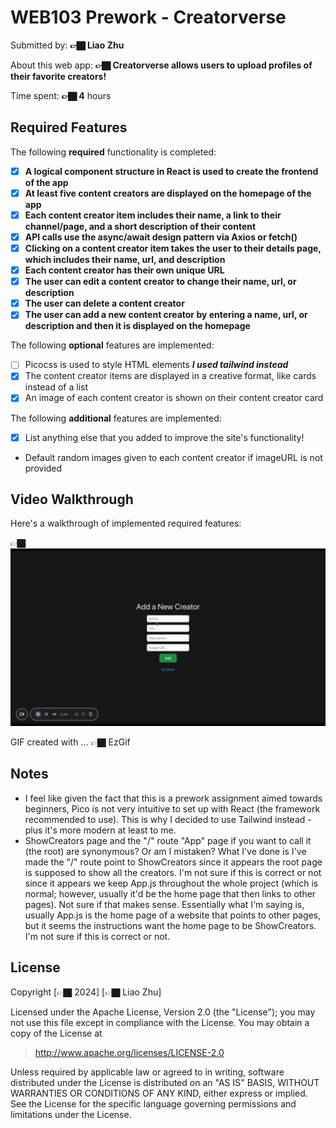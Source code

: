 # WEB103 Prework - Creatorverse

Submitted by: **👉🏿 Liao Zhu**

About this web app: **👉🏿 Creatorverse allows users to upload profiles of their favorite creators!**

Time spent: **👉🏿 4** hours

## Required Features

The following **required** functionality is completed:

<!-- 👉🏿👉🏿👉🏿 Make sure to check off completed functionality below -->
- [X] **A logical component structure in React is used to create the frontend of the app**
- [X] **At least five content creators are displayed on the homepage of the app**
- [X] **Each content creator item includes their name, a link to their channel/page, and a short description of their content**
- [X] **API calls use the async/await design pattern via Axios or fetch()**
- [X] **Clicking on a content creator item takes the user to their details page, which includes their name, url, and description**
- [X] **Each content creator has their own unique URL**
- [X] **The user can edit a content creator to change their name, url, or description**
- [X] **The user can delete a content creator**
- [X] **The user can add a new content creator by entering a name, url, or description and then it is displayed on the homepage**

The following **optional** features are implemented:

- [ ] Picocss is used to style HTML elements ***I used tailwind instead***
- [X] The content creator items are displayed in a creative format, like cards instead of a list
- [X] An image of each content creator is shown on their content creator card

The following **additional** features are implemented:

* [X] List anything else that you added to improve the site's functionality!
- Default random images given to each content creator if imageURL is not provided

## Video Walkthrough

Here's a walkthrough of implemented required features:

👉🏿<img src='./liaozhu_walkthrough.gif' title='Video Walkthrough' width='' alt='Video Walkthrough' />

<!-- Replace this with whatever GIF tool you used! -->
GIF created with ...  👉🏿 EzGif
<!-- Recommended tools:
[Kap](https://getkap.co/) for macOS
[ScreenToGif](https://www.screentogif.com/) for Windows
[peek](https://github.com/phw/peek) for Linux. -->

## Notes

- I feel like given the fact that this is a prework assignment aimed towards beginners, Pico is not very intuitive to set up with React (the framework recommended to use). This is why I decided to use Tailwind instead - plus it's more modern at least to me.
- ShowCreators page and the "/" route "App" page if you want to call it (the root) are synonymous? Or am I mistaken? What I've done is I've made the "/" route point to ShowCreators since it appears the root page is supposed to show all the creators. I'm not sure if this is correct or not since it appears we keep App.js throughout the whole project (which is normal; however, usually it'd be the home page that then links to other pages). Not sure if that makes sense. Essentially what I'm saying is, usually App.js is the home page of a website that points to other pages, but it seems the instructions want the home page to be ShowCreators. I'm not sure if this is correct or not.

## License

Copyright [👉🏿 2024] [👉🏿 Liao Zhu]

Licensed under the Apache License, Version 2.0 (the "License"); you may not use this file except in compliance with the License. You may obtain a copy of the License at

> http://www.apache.org/licenses/LICENSE-2.0

Unless required by applicable law or agreed to in writing, software distributed under the License is distributed on an "AS IS" BASIS, WITHOUT WARRANTIES OR CONDITIONS OF ANY KIND, either express or implied. See the License for the specific language governing permissions and limitations under the License.